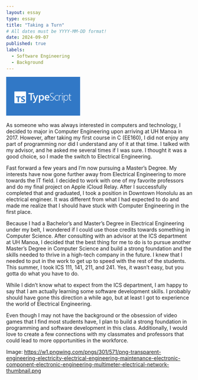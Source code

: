 ```yaml
---
layout: essay
type: essay
title: "Taking a Turn"
# All dates must be YYYY-MM-DD format!
date: 2024-09-07
published: true
labels:
  - Software Engineering
  - Background
---
```


<img width="200px" class="rounded float-start pe-4" src="../img/typescript.png">

As someone who was always interested in computers and technology, I decided to major in Computer Engineering upon arriving at UH Manoa in 2017. However, after taking my first course in C (EE160), I did not enjoy any part of programming nor did I understand any of it at that time. I talked with my advisor, and he asked me several times if I was sure. I thought it was a good choice, so I made the switch to Electrical Engineering.

Fast forward a few years and I’m now pursuing a Master’s Degree. My interests have now gone further away from Electrical Engineering to more towards the IT field. I decided to work with one of my favorite professors and do my final project on Apple iCloud Relay. After I successfully completed that and graduated, I took a position in Downtown Honolulu as an electrical engineer. It was different from what I had expected to do and made me realize that I should have stuck with Computer Engineering in the first place.

Because I had a Bachelor’s and Master’s Degree in Electrical Engineering under my belt, I wondered if I could use those credits towards something in Computer Science. After consulting with an advisor at the ICS department at UH Manoa, I decided that the best thing for me to do is to pursue another Master’s Degree in Computer Science and build a strong foundation and the skills needed to thrive in a high-tech company in the future. I knew that I needed to put in the work to get up to speed with the rest of the students. This summer, I took ICS 111, 141, 211, and 241. Yes, it wasn’t easy, but you gotta do what you have to do. 

While I didn’t know what to expect from the ICS department, I am happy to say that I am actually learning some software development skills. I probably should have gone this direction a while ago, but at least I got to experience the world of Electrical Engineering.

Even though I may not have the background or the obsession of video games that I find most students have, I plan to build a strong foundation in programming and software development in this class. Additionally, I would love to create a few connections with my classmates and professors that could lead to more opportunities in the workforce. 


Image: https://w1.pngwing.com/pngs/301/571/png-transparent-engineering-electricity-electrical-engineering-maintenance-electronic-component-electronic-engineering-multimeter-electrical-network-thumbnail.png
